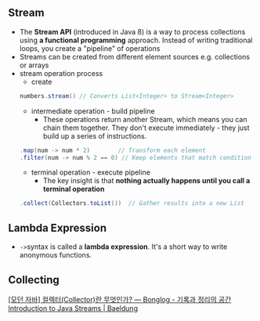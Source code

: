 ## Stream

- The **Stream API** (introduced in Java 8) is a way to process collections using **a functional programming** approach. Instead of writing traditional loops, you create a "pipeline" of operations
- Streams can be created from different element sources e.g. collections or arrays
- stream operation process
	- create
	```java
	numbers.stream() // Converts List<Integer> to Stream<Integer>
	```
	- intermediate operation - build pipeline
		- These operations return another Stream, which means you can chain them together. They don't execute immediately - they just build up a series of instructions.
	```java
	.map(num -> num * 2)        // Transform each element
	.filter(num -> num % 2 == 0) // Keep elements that match condition
	```
	- terminal operation  - execute pipeline
		- The key insight is that **nothing actually happens until you call a terminal operation**
	```java
	.collect(Collectors.toList())  // Gather results into a new List
	```

## Lambda Expression

- `->`syntax is called a **lambda expression**. It's a short way to write anonymous functions.

## Collecting


[[모던 자바] 컬렉터(Collector)란 무엇인가? — Bonglog - 기록과 정리의 공간](https://devbksheen.tistory.com/entry/%EB%AA%A8%EB%8D%98-%EC%9E%90%EB%B0%94-%EC%BB%AC%EB%A0%89%ED%84%B0Collector%EB%9E%80-%EB%AC%B4%EC%97%87%EC%9D%B8%EA%B0%80)
[Introduction to Java Streams | Baeldung](https://www.baeldung.com/java-8-streams-introduction)
